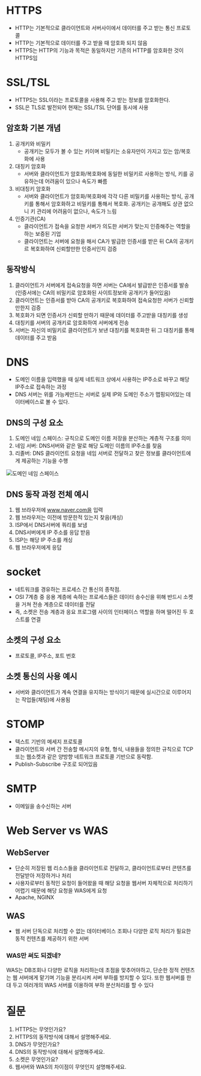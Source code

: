 # HTTPS
- HTTP는 기본적으로 클라이언트와 서버사이에서 데이터를 주고 받는 통신 프로토콜
- HTTP는 기본적으로 데이터를 주고 받을 때 암호화 되지 않음
- HTTPS는 HTTP의 기능과 목적은 동일하지만 기존의 HTTP를 암호화한 것이 HTTPS임

# SSL/TSL
- HTTPS는 SSL이라는 프로토콜을 사용해 주고 받는 정보를 암호화한다.
- SSL은 TLS로 발전되어 현재는 SSL/TSL 단어를 동시에 사용

## 암호화 기본 개념
1. 공개키와 비밀키
   - 공개키는 모두가 볼 수 있는 키이며 비밀키는 소유자만이 가지고 있는 암/복호화에 사용
2. 대칭키 암호화
   - 서버와 클라이언트가 암호화/복호화에 동일한 비밀키르 사용하는 방식, 키를 공유하는데 어려움이 있으나 속도가 빠름
3. 비대칭키 암호화
   - 서버와 클라이언트가 암호화/복호화에 각각 다른 비밀키를 사용하는 방식, 공개키를 통해서 암호화하고 비밀키를 통해서 복호화. 공개키는 공개해도 상관 없으니 키 관리에 어려움이 없으나, 속도가 느림
4. 인증기관(CA)
   - 클라이언트가 접속을 요청한 서버가 의도한 서버가 맞는지 인증해주는 역할을 하는 보증된 기업
   - 클라이언트는 서버에 요청을 해서 CA가 발급한 인증서를 받은 뒤 CA의 공개키르 복호화하여 신뢰할만한 인증서인지 검증

## 동작방식
1. 클라이언트가 서버에게 접속요청을 하면 서버는 CA에서 발급받은 인증서를 발송
   (인증서에는 CA의 비밀키로 암호화된 사이트정보와 공개키가 들어있음)
2. 클라이언트는 인증서를 받아 CA의 공개키로 복호화하여 접속요청한 서버가 신뢰할만한지 검증
3. 복호화가 되면 인증서가 신뢰할 만하기 때문에 데이터를 주고받을 대칭키를 생성
4. 대칭키를 서버의 공개키로 암호화하여 서버에게 전송
5. 서버는 자신의 비밀키로 클라이언트가 보낸 대칭키를 복호화한 뒤 그 대칭키를 통해 데이터를 주고 받음

# DNS
- 도메인 이름을 입력했을 때 실제 네트워크 상에서 사용하는 IP주소로 바꾸고 해당 IP주소로 접속하는 과정
- DNS 서버는 위를 가능케만드는 서버로 실제 IP와 도메인 주소가 맵핑되어있는 데이터베이스로 볼 수 있다.

## DNS의 구성 요소
1. 도메인 네임 스페이스: 규칙으로 도메인 이름 저장을 분산하는 계층적 구조를 의미
2. 네임 서버: DNS서버와 같은 말로 해당 도메인 이름의 IP주소를 찾음
3. 리졸버: DNS 클라이언트 요청을 네임 서버로 전달하고 찾은 정보를 클라이언트에게 제공하는 기능을 수행

![도메인 네임 스페이스](https://i0.wp.com/hanamon.kr/wp-content/uploads/2022/04/%E1%84%83%E1%85%A9%E1%84%86%E1%85%A6%E1%84%8B%E1%85%B5%E1%86%AB-%E1%84%82%E1%85%A6%E1%84%8B%E1%85%B5%E1%86%B7-%E1%84%89%E1%85%B3%E1%84%91%E1%85%A6%E1%84%8B%E1%85%B5%E1%84%89%E1%85%B3-Domain-Name-Space.png?resize=768%2C697&ssl=1)

## DNS 동작 과정 전체 예시
1. 웹 브라우저에 www.naver.com을 입력
2. 웹 브라우저는 이전에 방문한적 있는지 찾음(캐싱)
3. ISP에서 DNS서버에 쿼리를 보냄
4. DNS서버에게 IP 주소를 응답 받음
5. ISP는 해당 IP 주소를 캐싱
6. 웹 브라우저에게 응답

# socket
- 네트워크를 경유하는 프로세스 간 통신의 종착점.
- OSI 7계층 중 응용 계층에 속하는 프로세스들은 데이터 송수신을 위해 반드시 소켓을 거쳐 전송 계층으로 데이터를 전달
- 즉, 소켓은 전송 계층과 응요 프로그램 사이의 인터페이스 역할을 하며 떨어진 두 호스트를 연결

## 소켓의 구성 요소
- 프로토콜, IP주소, 포트 번호

## 소켓 통신의 사용 예시
- 서버와 클라이언트가 계속 연결을 유지하는 방식이기 때문에 실시간으로 이루어지는 작업들(채팅)에 사용됨

# STOMP
- 텍스트 기반의 메세지 프로토콜
- 클라이언트와 서버 간 전송할 메시지의 유형, 형식, 내용들을 정의한 규칙으로 TCP 또는 웹소켓과 같은 양방향 네트워크 프로토콜 기반으로 동락함.
- Publish-Subscribe 구조로 되어있음

# SMTP 
- 이메일을 송수신하는 서버

# Web Server vs WAS
## WebServer
- 단순히 저장된 웹 리소스들을 클라이언트로 전달하고, 클라이언트로부터 콘텐츠를 전달받아 저장하거나 처리
- 사용자로부터 동적인 요청이 들어왔을 때 해당 요청을 웹서버 자체적으로 처리하기 어렵기 때문에 해당 요청을 WAS에게 요청
- Apache, NGINX

## WAS 
- 웹 서버 단독으로 처리할 수 없는 데이터베이스 조회나 다양한 로직 처리가 필요한 동적 컨텐츠를 제공하기 위한 서버

### WAS만 써도 되겠네?
WAS는 DB조회나 다양한 로직을 처리하는데 초점을 맞추어야하고, 단순한 정적 컨텐츠는 웹 서버에게 맡기며 기능을 분리시켜 서버 부하를 방지할 수 있다. 또한 웹서버를 한대 두고 여러개의 WAS 서버를 이용하여 부하 분산처리를 할 수 있다

# 질문
1. HTTPS는 무엇인가요?
2. HTTPS의 동작방식에 대해서 설명해주세요.
3. DNS가 무엇인가요?
4. DNS의 동작방식에 대해서 설명해주세요.
5. 소켓은 무엇인가요?
6. 웹서버와 WAS의 차이점이 무엇인지 설명해주세요.